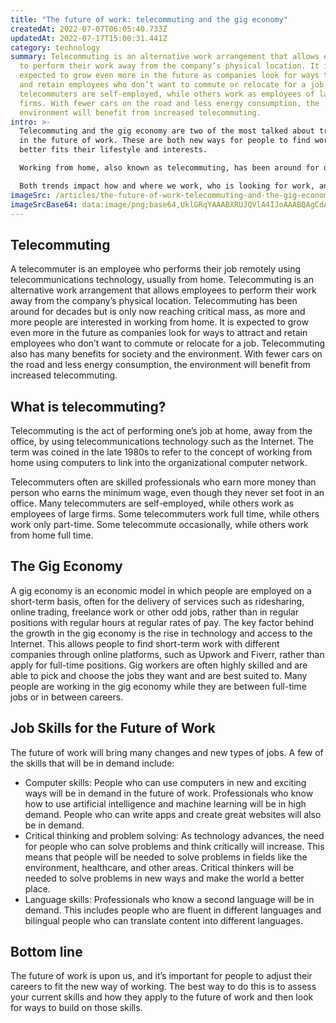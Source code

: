 ```yaml
---
title: "The future of work: telecommuting and the gig economy"
createdAt: 2022-07-07T06:05:40.733Z
updatedAt: 2022-07-17T15:00:31.441Z
category: technology
summary: Telecommuting is an alternative work arrangement that allows employees
  to perform their work away from the company’s physical location. It is
  expected to grow even more in the future as companies look for ways to attract
  and retain employees who don’t want to commute or relocate for a job. Many
  telecommuters are self-employed, while others work as employees of large
  firms. With fewer cars on the road and less energy consumption, the
  environment will benefit from increased telecommuting.
intro: >-
  Telecommuting and the gig economy are two of the most talked about trends
  in the future of work. These are both new ways for people to find work that
  better fits their lifestyle and interests.

  Working from home, also known as telecommuting, has been around for decades but was only adopted by a small group of people because it was not widely accepted or understood. In the gig economy, workers find short-term jobs with different companies instead of working as an employee with one company for a long period.

  Both trends impact how and where we work, who is looking for work, and what skills are needed to succeed in this environment. Are you ready to adapt your career in response to these trends? END
imageSrc: /articles/the-future-of-work-telecommuting-and-the-gig-economy.png
imageSrcBase64: data:image/png;base64,UklGRqYAAABXRUJQVlA4IJoAAABQAgCdASoKAAoAAUAmJbACdLoAAx1mKVq5mYAA/vtjJ7Oulgi8uUSeVNc9IwacLxeDOT6Ey9zj+M3z8/2Don9n1pB/xTVercWvwCjJ9nXEdaMuX8mBgyDIvrp75lzrsoiCN1AlGxZUmWCot/+kv3/uMm/f2gIbqlj9Q/yckmDoMfP/4N/8J/m0ASB71hP3zomfybJIOOr7mAAA
---
```


## Telecommuting

A telecommuter is an employee who performs their job remotely using telecommunications technology, usually from home. Telecommuting is an alternative work arrangement that allows employees to perform their work away from the company’s physical location.
Telecommuting has been around for decades but is only now reaching critical mass, as more and more people are interested in working from home. It is expected to grow even more in the future as companies look for ways to attract and retain employees who don’t want to commute or relocate for a job.
Telecommuting also has many benefits for society and the environment. With fewer cars on the road and less energy consumption, the environment will benefit from increased telecommuting.

## What is telecommuting?

Telecommuting is the act of performing one’s job at home, away from the office, by using telecommunications technology such as the Internet. The term was coined in the late 1980s to refer to the concept of working from home using computers to link into the organizational computer network.

Telecommuters often are skilled professionals who earn more money than person who earns the minimum wage, even though they never set foot in an office. Many telecommuters are self-employed, while others work as employees of large firms. Some telecommuters work full time, while others work only part-time. Some telecommute occasionally, while others work from home full time.

## The Gig Economy

A gig economy is an economic model in which people are employed on a short-term basis, often for the delivery of services such as ridesharing, online trading, freelance work or other odd jobs, rather than in regular positions with regular hours at regular rates of pay.
The key factor behind the growth in the gig economy is the rise in technology and access to the Internet. This allows people to find short-term work with different companies through online platforms, such as Upwork and Fiverr, rather than apply for full-time positions.
Gig workers are often highly skilled and are able to pick and choose the jobs they want and are best suited to. Many people are working in the gig economy while they are between full-time jobs or in between careers.

## Job Skills for the Future of Work

The future of work will bring many changes and new types of jobs. A few of the skills that will be in demand include:
- Computer skills: People who can use computers in new and exciting ways will be in demand in the future of work. Professionals who know how to use artificial intelligence and machine learning will be in high demand. People who can write apps and create great websites will also be in demand.
- Critical thinking and problem solving: As technology advances, the need for people who can solve problems and think critically will increase. This means that people will be needed to solve problems in fields like the environment, healthcare, and other areas. Critical thinkers will be needed to solve problems in new ways and make the world a better place.
- Language skills: Professionals who know a second language will be in demand. This includes people who are fluent in different languages and bilingual people who can translate content into different languages.

## Bottom line

The future of work is upon us, and it’s important for people to adjust their careers to fit the new way of working. The best way to do this is to assess your current skills and how they apply to the future of work and then look for ways to build on those skills.
